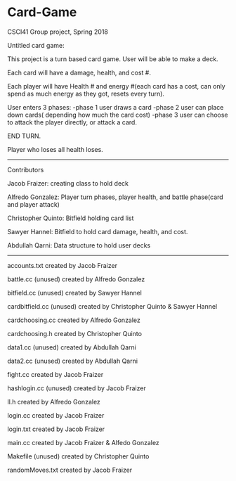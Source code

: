 # Card-Game
CSCI41 Group project, Spring 2018

Untitled card game:

This project is a turn based card game. User will be able to make a deck.

Each card will have a damage, health, and cost #.

Each player will have Health # and energy #(each card has a cost, can only spend as much energy as they got, resets every turn).

User enters 3 phases:
  -phase 1 user draws a card
  -phase 2 user can place down cards( depending how much the card cost)
  -phase 3 user can choose to attack the player directly, or attack a card.

END TURN.

Player who loses all health loses.

**************************************************************************************
Contributors

Jacob Fraizer: creating class to hold deck

Alfredo Gonzalez: Player turn phases, player health, and battle phase(card and player attack)

Christopher Quinto: Bitfield holding card list

Sawyer Hannel: Bitfield to hold card damage, health, and cost.

Abdullah Qarni: Data structure to hold user decks

**************************************************************************************
accounts.txt created by Jacob Fraizer

battle.cc (unused) created by Alfredo Gonzalez

bitfield.cc (unused) created by Sawyer Hannel

cardbitfield.cc (unused) created by Christopher Quinto & Sawyer Hannel

cardchoosing.cc created by Alfredo Gonzalez

cardchoosing.h created by Christopher Quinto

data1.cc (unused) created by Abdullah Qarni

data2.cc (unused) created by Abdullah Qarni

fight.cc created by Jacob Fraizer

hashlogin.cc (unused) created by Jacob Fraizer

ll.h created by Alfredo Gonzalez

login.cc created by Jacob Fraizer

login.txt created by Jacob Fraizer

main.cc created by Jacob Fraizer & Alfedo Gonzalez

Makefile (unused) created by Christopher Quinto

randomMoves.txt created by Jacob Fraizer
